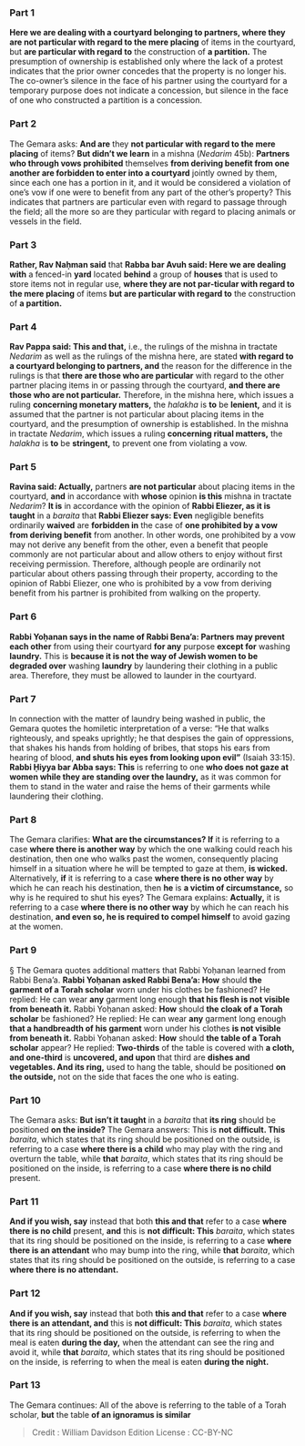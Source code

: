 
### Part 1
<b>Here we are dealing with a courtyard belonging to partners, where they are not particular with regard to the mere placing</b> of items in the courtyard, but <b>are particular with regard to</b> the construction of <b>a partition.</b> The presumption of ownership is established only where the lack of a protest indicates that the prior owner concedes that the property is no longer his. The co-owner’s silence in the face of his partner using the courtyard for a temporary purpose does not indicate a concession, but silence in the face of one who constructed a partition is a concession.

### Part 2
The Gemara asks: <b>And are</b> they <b>not particular with regard to the mere placing</b> of items? <b>But didn’t we learn</b> in a mishna (<i>Nedarim</i> 45b): <b>Partners who through vows prohibited</b> themselves <b>from deriving benefit from one another are forbidden to enter into a courtyard</b> jointly owned by them, since each one has a portion in it, and it would be considered a violation of one’s vow if one were to benefit from any part of the other’s property? This indicates that partners are particular even with regard to passage through the field; all the more so are they particular with regard to placing animals or vessels in the field.

### Part 3
<b>Rather, Rav Naḥman said</b> that <b>Rabba bar Avuh said: Here we are dealing with</b> a fenced-in <b>yard</b> located <b>behind</b> a group of <b>houses</b> that is used to store items not in regular use, <b>where they are not par-ticular with regard to the mere placing</b> of items <b>but are particular with regard to</b> the construction of <b>a partition.</b>

### Part 4
<b>Rav Pappa said: This and that,</b> i.e., the rulings of the mishna in tractate <i>Nedarim</i> as well as the rulings of the mishna here, are stated <b>with regard to a courtyard belonging to partners, and</b> the reason for the difference in the rulings is that <b>there are those who are particular</b> with regard to the other partner placing items in or passing through the courtyard, <b>and there are those who are not particular.</b> Therefore, in the mishna here, which issues a ruling <b>concerning monetary matters,</b> the <i>halakha</i> is <b>to</b> be <b>lenient,</b> and it is assumed that the partner is not particular about placing items in the courtyard, and the presumption of ownership is established. In the mishna in tractate <i>Nedarim</i>, which issues a ruling <b>concerning ritual matters,</b> the <i>halakha</i> is <b>to</b> be <b>stringent,</b> to prevent one from violating a vow.

### Part 5
<b>Ravina said: Actually,</b> partners <b>are not particular</b> about placing items in the courtyard, <b>and</b> in accordance with <b>whose</b> opinion <b>is this</b> mishna in tractate <i>Nedarim</i>? <b>It is</b> in accordance with the opinion of <b>Rabbi Eliezer, as it is taught</b> in a <i>baraita</i> that <b>Rabbi Eliezer says: Even</b> negligible benefits ordinarily <b>waived</b> are <b>forbidden in</b> the case of <b>one prohibited by a vow from deriving benefit</b> from another. In other words, one prohibited by a vow may not derive any benefit from the other, even a benefit that people commonly are not particular about and allow others to enjoy without first receiving permission. Therefore, although people are ordinarily not particular about others passing through their property, according to the opinion of Rabbi Eliezer, one who is prohibited by a vow from deriving benefit from his partner is prohibited from walking on the property.

### Part 6
<b>Rabbi Yoḥanan says in the name of Rabbi Bena’a: Partners may prevent each other</b> from using their courtyard <b>for any</b> purpose <b>except for</b> washing <b>laundry.</b> This is <b>because it is not the way of Jewish women to be degraded over</b> washing <b>laundry</b> by laundering their clothing in a public area. Therefore, they must be allowed to launder in the courtyard.

### Part 7
In connection with the matter of laundry being washed in public, the Gemara quotes the homiletic interpretation of a verse: “He that walks righteously, and speaks uprightly; he that despises the gain of oppressions, that shakes his hands from holding of bribes, that stops his ears from hearing of blood, <b>and shuts his eyes from looking upon evil”</b> (Isaiah 33:15). <b>Rabbi Ḥiyya bar Abba says: This</b> is referring to one <b>who does not gaze at women while they are standing over the laundry,</b> as it was common for them to stand in the water and raise the hems of their garments while laundering their clothing.

### Part 8
The Gemara clarifies: <b>What are the circumstances? If</b> it is referring to a case <b>where there is another way</b> by which the one walking could reach his destination, then one who walks past the women, consequently placing himself in a situation where he will be tempted to gaze at them, <b>is wicked.</b> Alternatively, <b>if</b> it is referring to a case <b>where there is no other way</b> by which he can reach his destination, then <b>he</b> is <b>a victim of circumstance,</b> so why is he required to shut his eyes? The Gemara explains: <b>Actually,</b> it is referring to a case <b>where there is no other way</b> by which he can reach his destination, <b>and even so, he is required to compel himself</b> to avoid gazing at the women.

### Part 9
§ The Gemara quotes additional matters that Rabbi Yoḥanan learned from Rabbi Bena’a. <b>Rabbi Yoḥanan asked Rabbi Bena’a: How</b> should <b>the garment of a Torah scholar</b> worn under his clothes be fashioned? He replied: He can wear <b>any</b> garment long enough <b>that his flesh is not visible from beneath it.</b> Rabbi Yoḥanan asked: <b>How</b> should <b>the cloak of a Torah scholar</b> be fashioned? He replied: He can wear <b>any</b> garment long enough <b>that a handbreadth of his garment</b> worn under his clothes <b>is not visible from beneath it.</b> Rabbi Yoḥanan asked: <b>How</b> should <b>the table of a Torah scholar</b> appear? He replied: <b>Two-thirds</b> of the table is covered with <b>a cloth, and one-third</b> is <b>uncovered, and upon</b> that third are <b>dishes and vegetables. And its ring,</b> used to hang the table, should be positioned <b>on the outside,</b> not on the side that faces the one who is eating.

### Part 10
The Gemara asks: <b>But isn’t it taught</b> in a <i>baraita</i> that <b>its ring</b> should be positioned <b>on the inside?</b> The Gemara answers: This is <b>not difficult. This</b> <i>baraita</i>, which states that its ring should be positioned on the outside, is referring to a case <b>where there is a child</b> who may play with the ring and overturn the table, while <b>that</b> <i>baraita</i>, which states that its ring should be positioned on the inside, is referring to a case <b>where there is no child</b> present.

### Part 11
<b>And if you wish, say</b> instead that both <b>this and that</b> refer to a case <b>where there is no child</b> present, <b>and</b> this is <b>not difficult: This</b> <i>baraita</i>, which states that its ring should be positioned on the inside, is referring to a case <b>where there is an attendant</b> who may bump into the ring, while <b>that</b> <i>baraita</i>, which states that its ring should be positioned on the outside, is referring to a case <b>where there is no attendant.</b>

### Part 12
<b>And if you wish, say</b> instead that both <b>this and that</b> refer to a case <b>where there is an attendant, and</b> this is <b>not difficult: This</b> <i>baraita</i>, which states that its ring should be positioned on the outside, is referring to when the meal is eaten <b>during the day,</b> when the attendant can see the ring and avoid it, while <b>that</b> <i>baraita</i>, which states that its ring should be positioned on the inside, is referring to when the meal is eaten <b>during the night.</b>

### Part 13
The Gemara continues: All of the above is referring to the table of a Torah scholar, <b>but</b> the table <b>of an ignoramus is similar</b>

>Credit : William Davidson Edition
>License : CC-BY-NC
